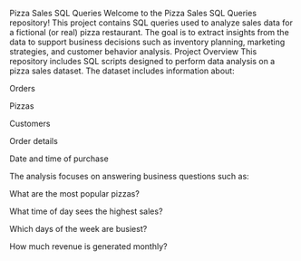  Pizza Sales SQL Queries
Welcome to the Pizza Sales SQL Queries repository! This project contains SQL queries used to analyze sales data for a fictional (or real) pizza restaurant. The goal is to extract insights from the data to support business decisions such as inventory planning, marketing strategies, and customer behavior analysis.
Project Overview
This repository includes SQL scripts designed to perform data analysis on a pizza sales dataset. The dataset includes information about:

Orders

Pizzas

Customers

Order details

Date and time of purchase

The analysis focuses on answering business questions such as:

What are the most popular pizzas?

What time of day sees the highest sales?

Which days of the week are busiest?

How much revenue is generated monthly?
